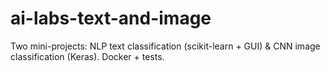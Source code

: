 # ai-labs-text-and-image
Two mini-projects: NLP text classification (scikit-learn + GUI) &amp; CNN image classification (Keras). Docker + tests.
